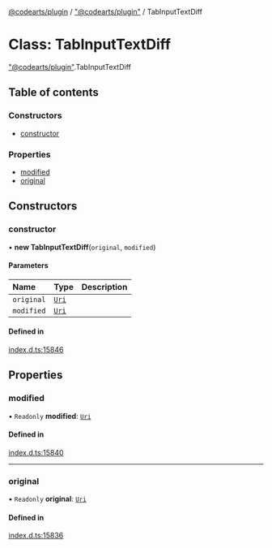 [@codearts/plugin](../README.md) / ["@codearts/plugin"](../modules/_codearts_plugin_.md) / TabInputTextDiff

# Class: TabInputTextDiff

["@codearts/plugin"](../modules/_codearts_plugin_.md).TabInputTextDiff

## Table of contents

### Constructors

- [constructor](codearts_plugin_.TabInputTextDiff.md#constructor)

### Properties

- [modified](codearts_plugin_.TabInputTextDiff.md#modified)
- [original](codearts_plugin_.TabInputTextDiff.md#original)

## Constructors

### constructor

• **new TabInputTextDiff**(`original`, `modified`)

#### Parameters

| Name | Type | Description |
| :------ | :------ | :------ |
| `original` | [`Uri`](codearts_plugin_.Uri.md) |  |
| `modified` | [`Uri`](codearts_plugin_.Uri.md) |  |

#### Defined in

[index.d.ts:15846](https://github.com/huaweicloud/cloudide-plugin-api/blob/84e382d/index.d.ts#L15846)

## Properties

### modified

• `Readonly` **modified**: [`Uri`](codearts_plugin_.Uri.md)

#### Defined in

[index.d.ts:15840](https://github.com/huaweicloud/cloudide-plugin-api/blob/84e382d/index.d.ts#L15840)

___

### original

• `Readonly` **original**: [`Uri`](codearts_plugin_.Uri.md)

#### Defined in

[index.d.ts:15836](https://github.com/huaweicloud/cloudide-plugin-api/blob/84e382d/index.d.ts#L15836)

